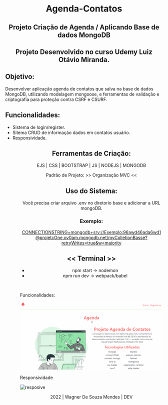 <h1 align="center">Agenda-Contatos</h1>

<h2 align="center">Projeto Criação de Agenda / Aplicando Base de dados MongoDB</h2>

<h2 align="center">Projeto Desenvolvido no curso Udemy Luiz Otávio Miranda.</h2>

<h2>Objetivo:</h2>
<p>Desenvolver aplicação agenda de contatos que salva na base de dados MongoDB, utilizando modelagem mongoose, e ferramentas de validação e criptografia para proteção contra CSRF e CSURF.</p>

<h2>Funcionalidades:</h2>
<ul>
 <li>Sistema de login/register.</li>
 <li>Sitema CRUD de informação dados em contatos usuário.</li>
 <li>Responsividade.</li>
<ul>
 
<div align="center">

<h2>Ferramentas de Criação:</h2>
<p>EJS | CSS | BOOTSTRAP | JS | NODEJS | MONGODB</p>
<p>Padrão de Projeto: >> Organização MVC <<</p>

<h2>Uso do Sistema:</h2>
<p>Você precisa criar arquivo .env no diretorio base e adicionar a URL mongoDB. </p>
<h3>Exemplo:</h3>
<a href="#">CONNECTIONSTRING=mongodb+srv://Exemplo:96awd46ada6wd1@projetcOne.ov0am.mongodb.net/myColletionBasse?retryWrites=true&w=majority</a>

<h2><< Terminal >></h2>
<ul>
 <li>npm start -> nodemon</li>
 <li>npm run dev -> webpack/babel</li>
<ul>
</div>

<br><p>Funcionalidades:</p>

![Function](https://github.com/Vavatrewq/Agenda-Contatos/blob/master/public/assets/gif/AnimaçãoFunc1.gif)

<p>Responsividade</p>
  
![resposive](https://github.com/Vavatrewq/Agenda-Contatos/blob/master/public/assets/gif/AnimaçãoFunc2.gif)
 
 <p align="center">2022 | Wagner De Souza Mendes | DEV</p>
